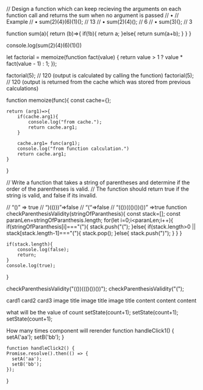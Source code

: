 // Design a function which can keep recieving the arguments on each function call and returns the sum when no argument is passed
// • // Example
// • sum(2)(4)(6)(1)(); // 13
// • sum(2)(4)(); // 6
// • sum(3)(); // 3

function sum(a){
return (b)=>{
if(!b){
return a;
}else{
return sum(a+b);
}
}
}

console.log(sum(2)(4)(6)(1)())

let factorial = memoize(function fact(value) {
return value > 1 ? value \* fact(value - 1) : 1;
});

factorial(5); // 120 (output is calculated by calling the function)
factorial(5); // 120 (output is returned from the cache which was stored from previous calculations)

function memoize(func){
const cache={};

    return (arg1)=>{
        if(cache.arg1){
            console.log("from cache.");
            return cache.arg1;
        }

        cache.arg1= func(arg1);
        console.log("from function calculation.")
        return cache.arg1;
    }

}

// Write a function that takes a string of parentheses and determine if the order of the parentheses is valid.
// The function should return true if the string is valid, and false if its invalid.

// “()” => true
// “)(()))”=>false
// “(“=>false
// “(())((()())())” =>true
function checkParenthesisValidity(stringOfParanthesis){
const stack=[];
const paranLen=stringOfParanthesis.length;
for(let i=0;i<paranLen;i++){
if(stringOfParanthesis[i]==="("){
stack.push("(");
}else{
if(stack.length>0 || stack[stack.length-1]==="("){
stack.pop();
}else{
stack.push(")");
}
}
}

    if(stack.length){
        console.log(false);
        return;
    }
    console.log(true);

}

checkParenthesisValidity("(())((()())())");
checkParenthesisValidity("(");

card1 card2 card3
image title image title image title
content content content

what will be the value of count
setState(count+1);
setState(count+1);
setState(count+1);

How many times component will rerender
function handleClick1() {
setA('aa');
setB('bb');
}

    function handleClick2() {
    Promise.resolve().then(() => {
      setA('aa');
      setB('bb');
    });

}
